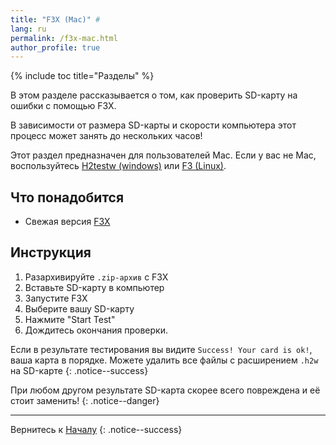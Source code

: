 ```yaml
---
title: "F3X (Mac)" #
lang: ru
permalink: /f3x-mac.html
author_profile: true
---
```


{% include toc title="Разделы" %}

В этом разделе рассказывается о том, как проверить SD-карту на ошибки с помощью F3X.

В зависимости от размера SD-карты и скорости компьютера этот процесс может занять до нескольких часов!

Этот раздел предназначен для пользователей Mac. Если у вас не Mac, воспользуйтесь [H2testw (windows)](h2testw-windows) или [F3 (Linux)](f3-linux).

## Что понадобится

* Свежая версия [F3X](https://github.com/insidegui/F3X/releases/latest)

## Инструкция

1. Разархивируйте `.zip-архив` с F3X
1. Вставьте SD-карту в компьютер
1. Запустите F3X
1. Выберите вашу SD-карту
1. Нажмите "Start Test"
1. Дождитесь окончания проверки.

Если в результате тестирования вы видите `Success! Your card is ok!`, ваша карта в порядке. Можете удалить все файлы с расширением `.h2w` на SD-карте
{: .notice--success}

При любом другом результате SD-карта скорее всего повреждена и её стоит заменить!
{: .notice--danger}

___

Вернитесь к [Началу](get-started)
{: .notice--success}